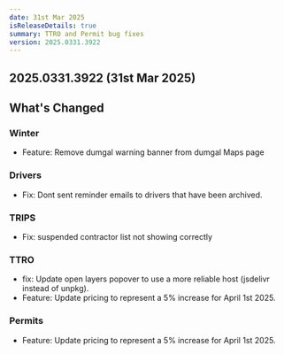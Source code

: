 ```yaml
---
date: 31st Mar 2025
isReleaseDetails: true
summary: TTRO and Permit bug fixes
version: 2025.0331.3922
---
```

## 2025.0331.3922 (31st Mar 2025) 


## What's Changed

### Winter
* Feature: Remove dumgal warning banner from dumgal Maps page 

### Drivers
* Fix: Dont sent reminder emails to drivers that have been archived. 

### TRIPS
* Fix: suspended contractor list not showing correctly 

### TTRO
* fix: Update open layers popover to use a more reliable host (jsdelivr instead of unpkg). 
* Feature: Update pricing to represent a 5% increase for April 1st 2025. 

### Permits
* Feature: Update pricing to represent a 5% increase for April 1st 2025. 
